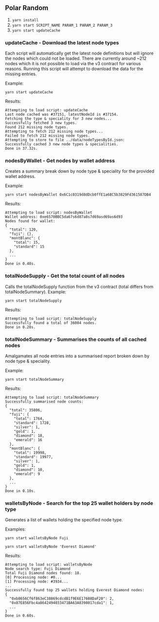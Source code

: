 ## Polar Random

1. `yarn install`
2. `yarn start SCRIPT_NAME PARAM_1 PARAM_2 PARAM_3`
3. `yarn start updateCache`

### updateCache - Download the latest node types
Each script will automatically get the latest node definitions but will ignore the nodes which could not be loaded. There are currently around ~212 nodes which it is not possible to load via the v3 contract for various reasons. Running this script will attempt to download the data for the missing entries.

Example:

`yarn start updateCache`

Results:

```
Attempting to load script: updateCache
Last node cached was #37151, latestNodeId is #37154.
Fetching the type & speciality for 3 new nodes...
Successfully fetched 3 new types.
Found 212 missing node types.
Attempting to fetch 212 missing node types...
Failed to fetch 212 missing node types.
Attempting to store to file ../data/nodeTypesById.json:
Successfully cached 3 new node types & specialities.
Done in 37.32s.
```

### nodesByWallet - Get nodes by wallet address
Creates a summary break down by node type & speciality for the provided wallet address.

Example:

`yarn start nodesByWallet 0x6C1c0319d8dDcb0ffE1a68C5b3829Fd361587DB4`

Results:

```
Attempting to load script: nodesByWallet
Wallet address: 0xe6570BBC5da67s6d87a8s7d69asd69as6d93
Nodes found for wallet:
{                   
  "total": 120,     
  "fuji": {},       
  "montBlanc": {    
    "total": 15,    
    "standard": 15  
  },                
  ...
}
Done in 0.48s.
```

### totalNodeSupply - Get the total count of all nodes
Calls the totalNodeSupply function from the v3 contract (total differs from totalNodeSummary).
Example:

`yarn start totalNodeSupply`

Results:

```
Attempting to load script: totalNodeSupply
Successfully found a total of 36004 nodes.
Done in 0.28s.
```

### totalNodeSummary - Summarises the counts of all cached nodes 
Amalgamates all node entries into a summarised report broken down by node type & speciality.

Example:

`yarn start totalNodeSummary`

Results:

```
Attempting to load script: totalNodeSummary
Successfully summarised node counts:
{
  "total": 35806,
  "fuji": {
    "total": 1764,
    "standard": 1728,
    "silver": 1,
    "gold": 1,
    "diamond": 18,
    "emerald": 16
  },
  "montBlanc": {
    "total": 19998,
    "standard": 19977,
    "silver": 1,
    "gold": 1,
    "diamond": 10,
    "emerald": 9
  },
  ...
}
Done in 0.10s.
```


### walletsByNode - Search for the top 25 wallet holders by node type
Generates a list of wallets holding the specified node type.

Examples:

`yarn start walletsByNode Fuji`

`yarn start walletsByNode 'Everest Diamond'`

Results:

```
Attempting to load script: walletsByNode
Node search type: Fuji Diamond
Total Fuji Diamond nodes found: 18.
[0] Processing node: #0...
[1] Processing node: #3934...
...
Successfully found top 25 wallets holding Everest Diamond nodes:
{
  "0xb8656Cf6f863eC38869cdcdB1f9E6E17608DaF20": 2,
  "0x87E856Fbc4a8642494033471BA63A8398017cda1": 1,
  ...
}
Done in 0.60s.
```
